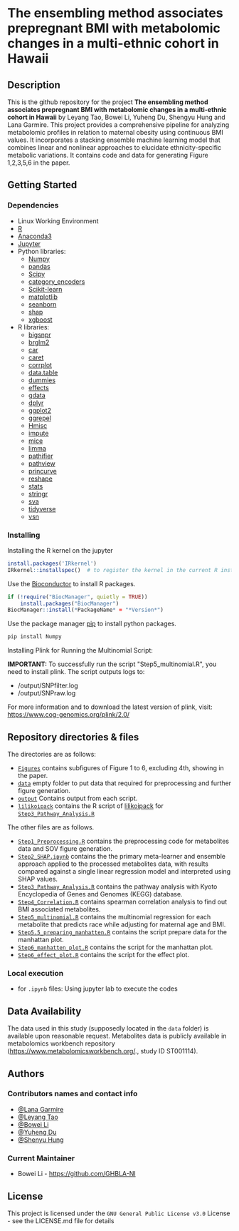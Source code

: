 # The ensembling method associates prepregnant BMI with metabolomic changes in a multi-ethnic cohort in Hawaii

## Description

This is the github repository for the project **The ensembling method associates prepregnant BMI with metabolomic changes in a multi-ethnic cohort in Hawaii** by Leyang Tao, Bowei Li, Yuheng Du, Shengyu Hung and Lana Garmire. This project provides a comprehensive pipeline for analyzing metabolomic profiles in relation to maternal obesity using continuous BMI values. It incorporates a stacking ensemble machine learning model that combines linear and nonlinear approaches to elucidate ethnicity-specific metabolic variations. It contains code and data for generating Figure 1,2,3,5,6 in the paper. 

## Getting Started

### Dependencies
* Linux Working Environment
* [R](https://www.R-project.org)
* [Anaconda3](https://www.anaconda.com/)
* [Jupyter](https://jupyter.org)
* Python libraries:
  * [Numpy](https://numpy.org/)
  * [pandas](https://pandas.pydata.org/docs/index.html)
  * [Scipy](https://scipy.org/)
  * [category_encoders](https://pypi.org/project/category-encoders/)
  * [Scikit-learn](http://scikit-learn.org/)
  * [matplotlib](https://matplotlib.org/)
  * [seanborn](https://seaborn.pydata.org/)
  * [shap](https://shap.readthedocs.io/en/latest/)
  * [xgboost](https://pypi.org/project/xgboost/)
* R libraries:
  * [bigsnpr](https://privefl.github.io/bigsnpr/)
  * [brglm2](https://ikosmidis.r-universe.dev/brglm2/)
  * [car](https://github.com/cran/car/)
  * [caret](https://topepo.github.io/caret/)
  * [corrplot](https://cran.r-project.org/package=corrplot)
  * [data.table](https://rdatatable.gitlab.io/data.table/)
  * [dummies](https://cran.r-project.org/package=dummies)
  * [effects](https://cran.r-project.org/package=effects)
  * [gdata](https://cran.r-project.org/package=gdata)
  * [dplyr](https://dplyr.tidyverse.org/)
  * [ggplot2](https://ggplot2.tidyverse.org/)
  * [ggrepel](https://cran.r-project.org/package=ggrepel)
  * [Hmisc](https://cran.r-project.org/package=Hmisc)
  * [impute](https://www.bioconductor.org/packages/release/bioc/html/impute.html)
  * [mice](https://cran.r-project.org/package=mice)
  * [limma](http://bioconductor.org/packages/release/bioc/html/limma.html)
  * [pathifier](https://cran.r-project.org/package=pathifier)
  * [pathview](https://www.bioconductor.org/packages/release/bioc/html/pathview.html)
  * [princurve](https://cran.r-project.org/package=princurve)
  * [reshape](https://cran.r-project.org/package=reshape)
  * [stats](https://stat.ethz.ch/R-manual/R-devel/library/stats/html/00Index.html)  <!-- Note: base package, link provided for reference -->
  * [stringr](https://stringr.tidyverse.org/)
  * [sva](https://bioconductor.org/packages/release/bioc/html/sva.html)
  * [tidyverse](https://www.tidyverse.org/)
  * [vsn](https://bioconductor.org/packages/release/bioc/html/vsn.html)

### Installing

Installing the R kernel on the jupyter
```R
install.packages('IRkernel')
IRkernel::installspec()  # to register the kernel in the current R installation
```
Use the [Bioconductor](https://www.bioconductor.org/install/) to install R packages.
```R
if (!require("BiocManager", quietly = TRUE))
    install.packages("BiocManager")
BiocManager::install(*PackageName* = "*Version*")
```




Use the package manager [pip](https://pip.pypa.io/en/stable/) to install python packages.
```bash
pip install Numpy
```


Installing Plink for Running the Multinomial Script:

**IMPORTANT:**   To successfully run the script "Step5_multinomial.R", you need to install plink.
The script outputs logs to:
  - /output/SNPfilter.log
  - /output/SNPraw.log

For more information and to download the latest version of plink, visit:
https://www.cog-genomics.org/plink/2.0/


## Repository directories & files

The directories are as follows:
+ [`Figures`](Figures) contains subfigures of Figure 1 to 6, excluding 4th, showing in the paper.
+ [`data`](data) empty folder to put data that required for preprocessing and further figure generation.
+ [`output`](output) Contains output from each script. 
+ [`lilikoipack`](lilikoipack) contains the R script of [lilikoipack](https://github.com/lanagarmire/lilikoi) for [`Step3_Pathway_Analysis.R`](Step3_Pathway_Analysis.R)

The other files are as follows.
+ [`Step1_Preprocessing.R`](Step1_Preprocessing.R) contains the preprocessing code for metabolites data and SOV figure generation. 
+ [`Step2_SHAP.ipynb`](Step2_SHAP.ipynb) contains the  the primary meta-learner and ensemble approach applied to the processed metabolites data, with results compared against a single linear regression model and interpreted using SHAP values.
+ [`Step3_Pathway_Analysis.R`](Step3_Pathway_Analysis.R) contains the pathway analysis with Kyoto Encyclopedia of Genes and Genomes (KEGG) database. 
+ [`Step4_Correlation.R`](Step4_Correlation.R) contains spearman correlation analysis to find out BMI associated metabolites.
+ [`Step5_multinomial.R`](Step5_multinomial.R) contains the multinomial regression for each metabolite that predicts race while adjusting for maternal age and BMI.
+ [`Step5.5_preparing_manhatten.R`](Step5.5_preparing_manhatten.R) contains the script prepare data for the manhattan plot.
+ [`Step6_manhatten_plot.R`](Step6_manhatten_plot.R) contains the script for the manhattan plot.
+ [`Step6_effect_plot.R`](Step6_effect_plot.R) contains the script for the effect plot.


### Local execution
+ for `.ipynb` files: Using jupyter lab to execute the codes


## Data Availability
The data used in this study (supposedly located in the `data` folder) is available upon reasonable request. Metabolites data is publicly available in metabolomics workbench repository (https://www.metabolomicsworkbench.org/., study ID ST001114).


## Authors

### Contributors names and contact info

+ [@Lana Garmire](https://github.com/lanagarmire)
+ [@Leyang Tao](https://github.com/leyangt)
+ [@Bowei Li](https://github.com/GHBLA-NI)
+ [@Yuheng Du](https://github.com/yhdu36)
+ [@Shenyu Hung](https://github.com/Shengyu011314)

### Current Maintainer
* Bowei Li - https://github.com/GHBLA-NI

## License

This project is licensed under the `GNU General Public License v3.0` License - see the LICENSE.md file for details
